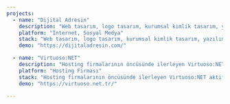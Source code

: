 ```yaml
---
projects:
  - name: "Dijital Adresin"
    description: "Web tasarım, logo tasarım, kurumsal kimlik tasarım, yazılım hizmetleri ve seo analizi sunan bir ajans firması olmaktadır."
    platform: "İnternet, Sosyal Medya"
    stack: "Web tasarım, logo tasarım, kurumsal kimlik tasarım, yazılım hizmetleri ve seo analizi sunan bir ajans firması olmaktadır."
    demo: "https://dijitaladresin.com/"

  - name: "Virtuoso:NET"
    description: "Hosting firmalarının öncüsünde ilerleyen Virtuoso:NET aktif olarak sunucu(vds), hosting, domain, nested, reseller, cpanel, plesk lisansları ve daha çok hizmet vermektedir."
    platform: "Hosting Firması"
    stack: "Hosting firmalarının öncüsünde ilerleyen Virtuoso:NET aktif olarak sunucu(vds), hosting, domain, nested, reseller, cpanel, plesk lisansları ve daha çok hizmet vermektedir."
    demo: "https://virtuoso.net.tr/"

---
```

